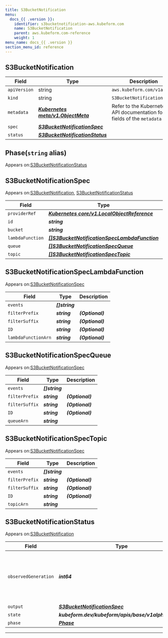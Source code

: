 ```yaml
---
title: S3BucketNotification
menu:
  docs_{{ .version }}:
    identifier: s3bucketnotification-aws.kubeform.com
    name: S3BucketNotification
    parent: aws.kubeform.com-reference
    weight: 1
menu_name: docs_{{ .version }}
section_menu_id: reference
---
```


## S3BucketNotification
| Field | Type | Description |
| ------ | ----- | ----------- |
| `apiVersion` | string | `aws.kubeform.com/v1alpha1` |
|    `kind` | string | `S3BucketNotification` |
| `metadata` | ***[Kubernetes meta/v1.ObjectMeta](https://kubernetes.io/docs/reference/generated/kubernetes-api/v1.13/#objectmeta-v1-meta)***|Refer to the Kubernetes API documentation for the fields of the `metadata` field.|
| `spec` | ***[S3BucketNotificationSpec](#s3bucketnotificationspec)***||
| `status` | ***[S3BucketNotificationStatus](#s3bucketnotificationstatus)***||
## Phase(`string` alias)

Appears on:[S3BucketNotificationStatus](#s3bucketnotificationstatus)

## S3BucketNotificationSpec

Appears on:[S3BucketNotification](#s3bucketnotification), [S3BucketNotificationStatus](#s3bucketnotificationstatus)

| Field | Type | Description |
| ------ | ----- | ----------- |
| `providerRef` | ***[Kubernetes core/v1.LocalObjectReference](https://kubernetes.io/docs/reference/generated/kubernetes-api/v1.13/#localobjectreference-v1-core)***||
| `id` | ***string***||
| `bucket` | ***string***||
| `lambdaFunction` | ***[[]S3BucketNotificationSpecLambdaFunction](#s3bucketnotificationspeclambdafunction)***| ***(Optional)*** |
| `queue` | ***[[]S3BucketNotificationSpecQueue](#s3bucketnotificationspecqueue)***| ***(Optional)*** |
| `topic` | ***[[]S3BucketNotificationSpecTopic](#s3bucketnotificationspectopic)***| ***(Optional)*** |
## S3BucketNotificationSpecLambdaFunction

Appears on:[S3BucketNotificationSpec](#s3bucketnotificationspec)

| Field | Type | Description |
| ------ | ----- | ----------- |
| `events` | ***[]string***||
| `filterPrefix` | ***string***| ***(Optional)*** |
| `filterSuffix` | ***string***| ***(Optional)*** |
| `ID` | ***string***| ***(Optional)*** |
| `lambdaFunctionArn` | ***string***| ***(Optional)*** |
## S3BucketNotificationSpecQueue

Appears on:[S3BucketNotificationSpec](#s3bucketnotificationspec)

| Field | Type | Description |
| ------ | ----- | ----------- |
| `events` | ***[]string***||
| `filterPrefix` | ***string***| ***(Optional)*** |
| `filterSuffix` | ***string***| ***(Optional)*** |
| `ID` | ***string***| ***(Optional)*** |
| `queueArn` | ***string***||
## S3BucketNotificationSpecTopic

Appears on:[S3BucketNotificationSpec](#s3bucketnotificationspec)

| Field | Type | Description |
| ------ | ----- | ----------- |
| `events` | ***[]string***||
| `filterPrefix` | ***string***| ***(Optional)*** |
| `filterSuffix` | ***string***| ***(Optional)*** |
| `ID` | ***string***| ***(Optional)*** |
| `topicArn` | ***string***||
## S3BucketNotificationStatus

Appears on:[S3BucketNotification](#s3bucketnotification)

| Field | Type | Description |
| ------ | ----- | ----------- |
| `observedGeneration` | ***int64***| ***(Optional)*** Resource generation, which is updated on mutation by the API Server.|
| `output` | ***[S3BucketNotificationSpec](#s3bucketnotificationspec)***| ***(Optional)*** |
| `state` | ***kubeform.dev/kubeform/apis/base/v1alpha1.State***| ***(Optional)*** |
| `phase` | ***[Phase](#phase)***| ***(Optional)*** |
---
